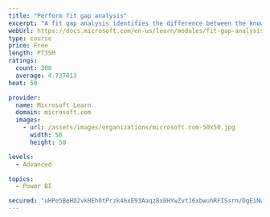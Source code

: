 ```yaml
---
title: "Perform fit gap analysis"
excerpt: "A fit gap analysis identifies the difference between the known requirements and the proposed or current solution. This module covers performing a fit gap analysis."
webUrl: https://docs.microsoft.com/en-us/learn/modules/fit-gap-analysis/
type: course
price: Free
length: PT35M
ratings:
  count: 308
  average: 4.737013
heat: 50

provider:
  name: Microsoft Learn
  domain: microsoft.com
  images:
    - url: /assets/images/organizations/microsoft.com-50x50.jpg
      width: 50
      height: 50

levels:
  - Advanced

topics:
  - Power BI

secured: "uHPe5BeHO2vkHEh0tPrzk46xE93Aaqz8x8HYwZvtJ6xbwuhRFISsrn/DgEiNwr9tqiJsUNWE4s+M4qBo04Z1Im/28F/NMa/fkUFp1dDB7++NYvmJEEpcuMJdPa5OJOiZj9u4yEoSXe11GMqOiJvDNYW1s8Qf9yYvS/ezJdtByHPzm5iYU6QCFKjrJwyG7nMVG0/sFvyM2kuMwj38xKmxMjETG/+tGwLHRXBiE5V0OTE41JHsSO/e+4KELTwoscI67r3T3zPj0bBNwRvPg2seRvza1l+lHYsBbwh0x8o7fNb1fKxxu0k5SNXLDbdnYNC16KesOee4M0G7d5kNiP/arz1DmZnkzPc7Lg067zT3qO4MdZVnzYZGGH6j3JULwMxgngC84AfW3f0879z4ObsL5fCQLCnvkFTxUm4tped/gYA=;5tYyVfWJ57qVJAF6G+Augw=="
---
```


